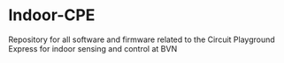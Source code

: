 # Indoor-CPE
Repository for all software and firmware related to the Circuit Playground Express for indoor sensing and control at BVN
